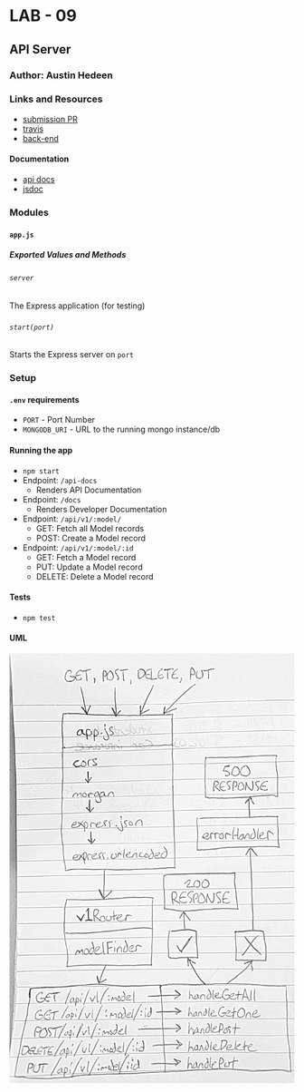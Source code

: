 # LAB - 09

## API Server

### Author: Austin Hedeen

### Links and Resources
* [submission PR](https://github.com/austinhedeen-401-advanced-javascript/lab-09/pull/1)
* [travis](https://travis-ci.com/austinhedeen-401-advanced-javascript/lab-09)
* [back-end](https://murmuring-brook-43876.herokuapp.com/)

#### Documentation
* [api docs](https://murmuring-brook-43876.herokuapp.com/api-docs)
* [jsdoc](https://murmuring-brook-43876.herokuapp.com/docs/)

### Modules
#### `app.js`
##### Exported Values and Methods

###### `server`
The Express application (for testing)

###### `start(port)`
Starts the Express server on `port`

### Setup
#### `.env` requirements
* `PORT` - Port Number
* `MONGODB_URI` - URL to the running mongo instance/db

#### Running the app
* `npm start`
* Endpoint: `/api-docs`
  * Renders API Documentation
* Endpoint: `/docs`
  * Renders Developer Documentation
* Endpoint: `/api/v1/:model/`
  * GET: Fetch all Model records
  * POST: Create a Model record
* Endpoint: `/api/v1/:model/:id`
  * GET: Fetch a Model record
  * PUT: Update a Model record
  * DELETE: Delete a Model record
  
#### Tests
* `npm test`

#### UML
![](assets/api-server-uml.jpg)

